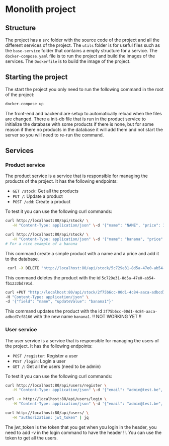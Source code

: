 # Monolith project

## Structure

The project has a `src` folder with the source code of the project and all the different services of the project. The `utils` folder is for useful files such as the `base-service` folder that contains a empty structure for a service. The `docker-compose.yaml` file is to run the project and build the images of the services. The `Dockerfile` is to build the image of the project.

## Starting the project

The start the project you only need to run the following command in the root of the project:

```bash
docker-compose up
```

The front-end and backend are setup to automatically reload when the files are changed.
There a init-db file that is run in the product service to initialize the database with some products if there is none, but for some reason if there no products in the database it will add them and not start the server so you will need to re-run the command.


## Services

### Product service

The product service is a service that is responsible for managing the products of the project. It has the following endpoints:

- `GET /stock`: Get all the products
- `PUT /`: Update a product
- `POST /add`: Create a product

To test it you can use the following curl commands:

```bash
curl http://localhost:80/api/stock/ \
   -H "Content-Type: application/json" \-d '{"name": "NAME", "price": 10}'

curl http://localhost:80/api/stock/ \
   -H "Content-Type: application/json" \-d '{"name": "banana", "price": 10, "description": "Just a banana", "image": "https://plus.unsplash.com/premium_photo-1724250081106-4bb1be9bf950?w=900&auto=format&fit=crop&q=60&ixlib=rb-4.0.3&ixid=M3wxMjA3fDB8MHxzZWFyY2h8NXx8YmFuYW5hfGVufDB8fDB8fHww", "count": 20, "category": "Fruits"}'
# For a nice example of a banana
```
This command create a simple product with a name and a price and add it to the database.

```bash
 curl -X DELETE "http://localhost:80/api/stock/5c729e31-8d5a-47e0-ab54-fb1233bd791d"
```
This command deletes the product with the id `5c729e31-8d5a-47e0-ab54-fb1233bd791d`.

```bash
curl +PUT "http://localhost:80/api/stock/2f75b6cc-00d1-4c84-aaca-adbcd7cf8166" \
-H "Content-Type: application/json" \
-d '{"field": "name", "updateValue": "banana1"}'
```
This command updates the product with the id `2f75b6cc-00d1-4c84-aaca-adbcd7cf8166` with the new name `banana1`. !! NOT WORKING YET !!


### User service

The user service is a service that is responsible for managing the users of the project. It has the following endpoints:

- `POST /register`: Register a user
- `POST /login`: Login a user
- `GET /`: Get all the users (need to be admin)


To test it you can use the following curl commands:

```bash
curl http://localhost:80/api/users/register \
   -H "Content-Type: application/json" \-d '{"email": "admin@test.be", "password":"admin"}'

curl -v http://localhost:80/api/users/login \
   -H "Content-Type: application/json" \-d '{"email": "admin@test.be", "password":"admin"}'

curl http://localhost:80/api/users/ \
   -H "authorization: jwt_token" | jq

```
The jwt_token is the token that you get when you login in the header, you need to add -v in the login command to have the header !!. You can use the token to get all the users. 
